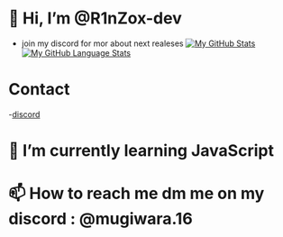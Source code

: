 # 👋 Hi, I’m @R1nZox-dev
- join my discord for mor about next realeses
[![My GitHub Stats](https://github-readme-stats.vercel.app/api/?username=BaziForYou&count_private=true&theme=tokyonight&show_icons=true )](https://github.com/BaziForYou)
[![My GitHub Language Stats](https://github-readme-stats.vercel.app/api/top-langs/?username=BaziForYou&langs_count=5&theme=tokyonight&layout=compact)](https://github.com/BaziForYou)
# Contact
-[discord](https://discord.gg/fcX35xvJap)
# 🌱 I’m currently learning JavaScript
# 📫 How to reach me dm me on my discord : @mugiwara.16


<!---
R1nZox-dev/R1nZox-dev is a ✨ special ✨ repository because its `README.md` (this file) appears on your GitHub profile.
You can click the Preview link to take a look at your changes.
--->
